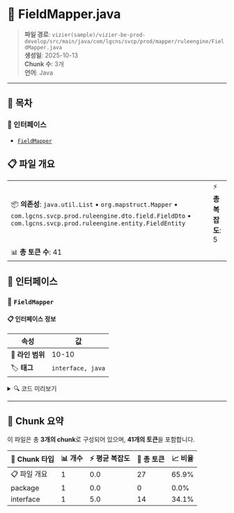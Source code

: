 # 📄 FieldMapper.java

> **파일 경로**: `vizier(sample)/vizier-be-prod-develop/src/main/java/com/lgcns/svcp/prod/mapper/ruleengine/FieldMapper.java`  
> **생성일**: 2025-10-13  
> **Chunk 수**: 3개  
> **언어**: Java
---

## 📑 목차

### 🔌 인터페이스
- [`FieldMapper`](#interface-fieldmapper)


## 📋 파일 개요

| | |
|--|--|
| 📦 **의존성**: `java.util.List` • `org.mapstruct.Mapper` • `com.lgcns.svcp.prod.ruleengine.dto.field.FieldDto` • `com.lgcns.svcp.prod.ruleengine.entity.FieldEntity` | ⚡ **총 복잡도**: 5 |
| 📊 **총 토큰 수**: 41 |  |




## 🔌 인터페이스

### <a id="interface-fieldmapper"></a>🔌 `FieldMapper`


#### 📋 인터페이스 정보

| 속성 | 값 |
|------|----|
| 📍 **라인 범위** | 10-10 |
| 🏷️ **태그** | `interface, java` |
<details>
<summary>🔍 코드 미리보기</summary>

```java
public interface FieldMapper {
	
	FieldDto convertEntityToDto(FieldEntity entity);
	FieldEntity convertDtoToEntity(FieldDto dto);
	List<FieldDto> convertListEntityToDto(List<FieldEntity> entities);	
}...
```

**Chunk 정보**
- 🆔 **ID**: `1383699656bd`
- 📊 **토큰**: 14

</details>

---




## 🧩 Chunk 요약

이 파일은 총 **3개의 chunk**로 구성되어 있으며, **41개의 토큰**을 포함합니다.

| 🧩 Chunk 타입 | 📊 개수 | ⚡ 평균 복잡도 | 📝 총 토큰 | 📈 비율 |
|---------------|--------|-------------|----------|--------|
| 📋 파일 개요 | 1 | 0.0 | 27 | 65.9% |
| package | 1 | 0.0 | 0 | 0.0% |
| interface | 1 | 5.0 | 14 | 34.1% |


